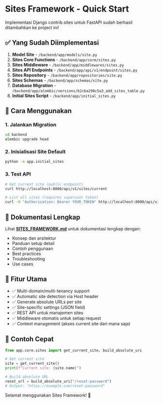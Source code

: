 # Sites Framework - Quick Start

Implementasi Django contrib.sites untuk FastAPI sudah berhasil ditambahkan ke project ini!

## ✅ Yang Sudah Diimplementasi

1. **Model Site** - `/backend/app/models/site.py`
2. **Sites Core Functions** - `/backend/app/core/sites.py`
3. **Sites Middleware** - `/backend/app/middlewares/sites.py`
4. **Sites API Endpoints** - `/backend/app/api/v1/endpoint/sites.py`
5. **Sites Repository** - `/backend/app/repositories/site.py`
6. **Sites Schemas** - `/backend/app/schemas/site.py`
7. **Database Migration** - `/backend/app/alembic/versions/b2cba298c5a3_add_sites_table.py`
8. **Initial Sites Script** - `/backend/app/initial_sites.py`

## 🚀 Cara Menggunakan

### 1. Jalankan Migration

```bash
cd backend
alembic upgrade head
```

### 2. Inisialisasi Site Default

```bash
python -m app.initial_sites
```

### 3. Test API

```bash
# Get current site (public endpoint)
curl http://localhost:8000/api/v1/sites/current

# List all sites (requires superuser token)
curl -H "Authorization: Bearer YOUR_TOKEN" http://localhost:8000/api/v1/sites/
```

## 📖 Dokumentasi Lengkap

Lihat **[SITES_FRAMEWORK.md](/backend/SITES_FRAMEWORK.md)** untuk dokumentasi lengkap dengan:
- Konsep dan arsitektur
- Panduan setup detail
- Contoh penggunaan
- Best practices
- Troubleshooting
- Use cases

## 🎯 Fitur Utama

- ✅ Multi-domain/multi-tenancy support
- ✅ Automatic site detection via Host header
- ✅ Generate absolute URLs per site
- ✅ Site-specific settings (JSON field)
- ✅ REST API untuk manajemen sites
- ✅ Middleware otomatis untuk setiap request
- ✅ Context management (akses current site dari mana saja)

## 📝 Contoh Cepat

```python
from app.core.sites import get_current_site, build_absolute_uri

# Get current site
site = get_current_site()
print(f"Current site: {site.name}")

# Build absolute URL
reset_url = build_absolute_uri("/reset-password")
# Output: "https://example.com/reset-password"
```

Selamat menggunakan Sites Framework! 🎉

